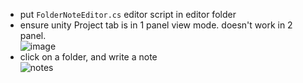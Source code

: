 - put `FolderNoteEditor.cs` editor script in editor folder
- ensure unity Project tab is in 1 panel view mode. doesn't work in 2 panel.  
![image](https://github.com/user-attachments/assets/6bec06f7-fbe3-49a7-a756-be7000eb2337)
- click on a folder, and write a note  
![notes](https://github.com/user-attachments/assets/8cdacee6-b105-4f24-bd0b-7d21048ee7ba)
